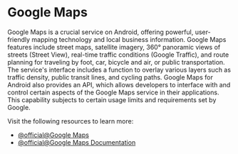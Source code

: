 # Google Maps

Google Maps is a crucial service on Android, offering powerful, user-friendly mapping technology and local business information. Google Maps features include street maps, satellite imagery, 360° panoramic views of streets (Street View), real-time traffic conditions (Google Traffic), and route planning for traveling by foot, car, bicycle and air, or public transportation. The service's interface includes a function to overlay various layers such as traffic density, public transit lines, and cycling paths. Google Maps for Android also provides an API, which allows developers to interface with and control certain aspects of the Google Maps service in their applications. This capability subjects to certain usage limits and requirements set by Google.

Visit the following resources to learn more:

- [@official@Google Maps](https://developers.google.com/maps/documentation/android-sdk/overview)
- [@official@Google Maps Documentation](https://developers.google.com/maps/documentation/android-sdk/intro)
